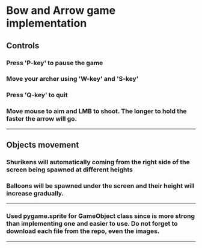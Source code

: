# Bow and Arrow game implementation
## Controls
### Press 'P-key' to pause the game
### Move your archer using 'W-key' and 'S-key'
### Press 'Q-key' to quit
### Move mouse to aim and LMB to shoot. The longer to hold the faster the arrow will go.
___

## Objects movement
### Shurikens will automatically coming from the right side of the screen being spawned at different heights
### Balloons will be spawned under the screen and their height will increase gradually.
___
### Used pygame.sprite for GameObject class since is more strong than implementing one and easier to use. Do not forget to download each file from the repo, even the images.
___

